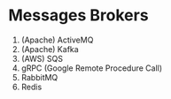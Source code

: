 # Messages Brokers

1. (Apache) ActiveMQ
2. (Apache) Kafka
3. (AWS) SQS
4. gRPC (Google Remote Procedure Call)
5. RabbitMQ
6. Redis
